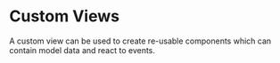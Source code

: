 # Custom Views

A custom view can be used to create re-usable components which can contain model data and react to events.


